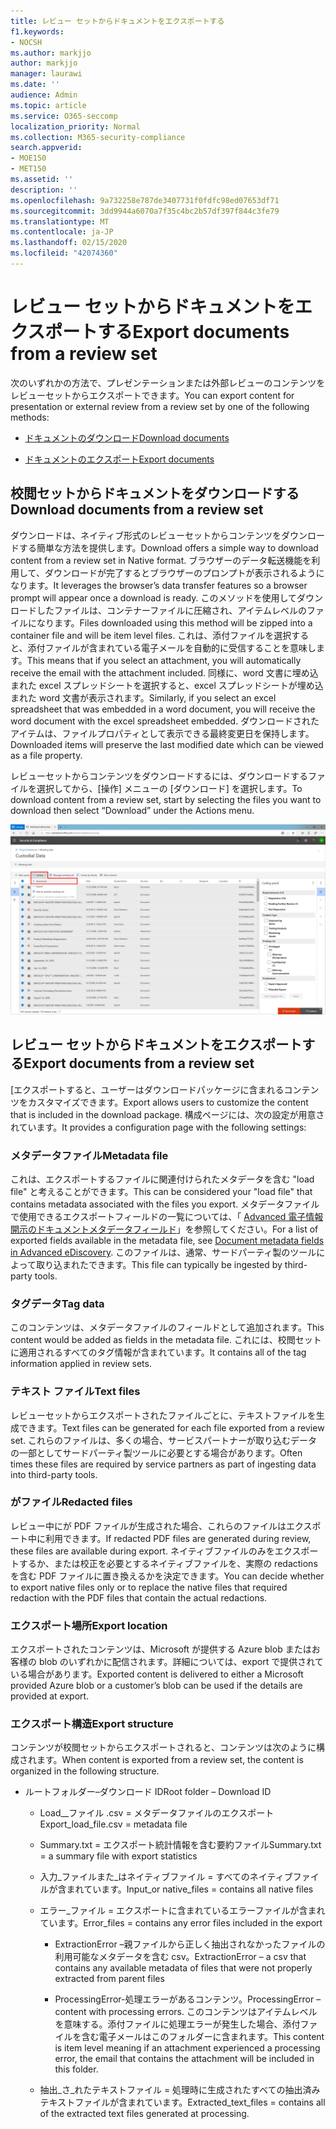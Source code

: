 ```yaml
---
title: レビュー セットからドキュメントをエクスポートする
f1.keywords:
- NOCSH
ms.author: markjjo
author: markjjo
manager: laurawi
ms.date: ''
audience: Admin
ms.topic: article
ms.service: O365-seccomp
localization_priority: Normal
ms.collection: M365-security-compliance
search.appverid:
- MOE150
- MET150
ms.assetid: ''
description: ''
ms.openlocfilehash: 9a732258e787de3407731f0fdfc98ed07653df71
ms.sourcegitcommit: 3dd9944a6070a7f35c4bc2b57df397f844c3fe79
ms.translationtype: MT
ms.contentlocale: ja-JP
ms.lasthandoff: 02/15/2020
ms.locfileid: "42074360"
---
```

# <a name="export-documents-from-a-review-set"></a><span data-ttu-id="631d7-102">レビュー セットからドキュメントをエクスポートする</span><span class="sxs-lookup"><span data-stu-id="631d7-102">Export documents from a review set</span></span>

<span data-ttu-id="631d7-103">次のいずれかの方法で、プレゼンテーションまたは外部レビューのコンテンツをレビューセットからエクスポートできます。</span><span class="sxs-lookup"><span data-stu-id="631d7-103">You can export content for presentation or external review from a review set by one of the following methods:</span></span>

- [<span data-ttu-id="631d7-104">ドキュメントのダウンロード</span><span class="sxs-lookup"><span data-stu-id="631d7-104">Download documents</span></span>](#download-documents-from-a-review-set)
 
- [<span data-ttu-id="631d7-105">ドキュメントのエクスポート</span><span class="sxs-lookup"><span data-stu-id="631d7-105">Export documents</span></span>](#export-documents-from-a-review-set)

## <a name="download-documents-from-a-review-set"></a><span data-ttu-id="631d7-106">校閲セットからドキュメントをダウンロードする</span><span class="sxs-lookup"><span data-stu-id="631d7-106">Download documents from a review set</span></span>

<span data-ttu-id="631d7-107">ダウンロードは、ネイティブ形式のレビューセットからコンテンツをダウンロードする簡単な方法を提供します。</span><span class="sxs-lookup"><span data-stu-id="631d7-107">Download offers a simple way to download content from a review set in Native format.</span></span> <span data-ttu-id="631d7-108">ブラウザーのデータ転送機能を利用して、ダウンロードが完了するとブラウザーのプロンプトが表示されるようになります。</span><span class="sxs-lookup"><span data-stu-id="631d7-108">It leverages the browser’s data transfer features so a browser prompt will appear once a download is ready.</span></span> <span data-ttu-id="631d7-109">このメソッドを使用してダウンロードしたファイルは、コンテナーファイルに圧縮され、アイテムレベルのファイルになります。</span><span class="sxs-lookup"><span data-stu-id="631d7-109">Files downloaded using this method will be zipped into a container file and will be item level files.</span></span> <span data-ttu-id="631d7-110">これは、添付ファイルを選択すると、添付ファイルが含まれている電子メールを自動的に受信することを意味します。</span><span class="sxs-lookup"><span data-stu-id="631d7-110">This means that if you select an attachment, you will automatically receive the email with the attachment included.</span></span> <span data-ttu-id="631d7-111">同様に、word 文書に埋め込まれた excel スプレッドシートを選択すると、excel スプレッドシートが埋め込まれた word 文書が表示されます。</span><span class="sxs-lookup"><span data-stu-id="631d7-111">Similarly, if you select an excel spreadsheet that was embedded in a word document, you will receive the word document with the excel spreadsheet embedded.</span></span> <span data-ttu-id="631d7-112">ダウンロードされたアイテムは、ファイルプロパティとして表示できる最終変更日を保持します。</span><span class="sxs-lookup"><span data-stu-id="631d7-112">Downloaded items will preserve the last modified date which can be viewed as a file property.</span></span>

<span data-ttu-id="631d7-113">レビューセットからコンテンツをダウンロードするには、ダウンロードするファイルを選択してから、[操作] メニューの [ダウンロード] を選択します。</span><span class="sxs-lookup"><span data-stu-id="631d7-113">To download content from a review set, start by selecting the files you want to download then select “Download” under the Actions menu.</span></span>

![コンピューターの説明のスクリーンショットが自動的に生成される](../media/eDiscoDownload.png)

## <a name="export-documents-from-a-review-set"></a><span data-ttu-id="631d7-115">レビュー セットからドキュメントをエクスポートする</span><span class="sxs-lookup"><span data-stu-id="631d7-115">Export documents from a review set</span></span>

<span data-ttu-id="631d7-116">[エクスポートすると、ユーザーはダウンロードパッケージに含まれるコンテンツをカスタマイズできます。</span><span class="sxs-lookup"><span data-stu-id="631d7-116">Export allows users to customize the content that is included in the download package.</span></span> <span data-ttu-id="631d7-117">構成ページには、次の設定が用意されています。</span><span class="sxs-lookup"><span data-stu-id="631d7-117">It provides a configuration page with the following settings:</span></span>

### <a name="metadata-file"></a><span data-ttu-id="631d7-118">メタデータファイル</span><span class="sxs-lookup"><span data-stu-id="631d7-118">Metadata file</span></span>

<span data-ttu-id="631d7-119">これは、エクスポートするファイルに関連付けられたメタデータを含む "load file" と考えることができます。</span><span class="sxs-lookup"><span data-stu-id="631d7-119">This can be considered your "load file" that contains metadata associated with the files you export.</span></span> <span data-ttu-id="631d7-120">メタデータファイルで使用できるエクスポートフィールドの一覧については、「 [Advanced 電子情報開示のドキュメントメタデータフィールド](document-metadata-fields-in-Advanced-eDiscovery.md)」を参照してください。</span><span class="sxs-lookup"><span data-stu-id="631d7-120">For a list of exported fields available in the metadata file, see [Document metadata fields in Advanced eDiscovery](document-metadata-fields-in-Advanced-eDiscovery.md).</span></span> <span data-ttu-id="631d7-121">このファイルは、通常、サードパーティ製のツールによって取り込まれたできます。</span><span class="sxs-lookup"><span data-stu-id="631d7-121">This file can typically be ingested by third-party tools.</span></span>

### <a name="tag-data"></a><span data-ttu-id="631d7-122">タグデータ</span><span class="sxs-lookup"><span data-stu-id="631d7-122">Tag data</span></span>

<span data-ttu-id="631d7-123">このコンテンツは、メタデータファイルのフィールドとして追加されます。</span><span class="sxs-lookup"><span data-stu-id="631d7-123">This content would be added as fields in the metadata file.</span></span> <span data-ttu-id="631d7-124">これには、校閲セットに適用されるすべてのタグ情報が含まれています。</span><span class="sxs-lookup"><span data-stu-id="631d7-124">It contains all of the tag information applied in review sets.</span></span>

### <a name="text-files"></a><span data-ttu-id="631d7-125">テキスト ファイル</span><span class="sxs-lookup"><span data-stu-id="631d7-125">Text files</span></span>

<span data-ttu-id="631d7-126">レビューセットからエクスポートされたファイルごとに、テキストファイルを生成できます。</span><span class="sxs-lookup"><span data-stu-id="631d7-126">Text files can be generated for each file exported from a review set.</span></span> <span data-ttu-id="631d7-127">これらのファイルは、多くの場合、サービスパートナーが取り込むデータの一部としてサードパーティ製ツールに必要とする場合があります。</span><span class="sxs-lookup"><span data-stu-id="631d7-127">Often times these files are required by service partners as part of ingesting data into third-party tools.</span></span>

### <a name="redacted-files"></a><span data-ttu-id="631d7-128">がファイル</span><span class="sxs-lookup"><span data-stu-id="631d7-128">Redacted files</span></span>

<span data-ttu-id="631d7-129">レビュー中にが PDF ファイルが生成された場合、これらのファイルはエクスポート中に利用できます。</span><span class="sxs-lookup"><span data-stu-id="631d7-129">If redacted PDF files are generated during review, these files are available during export.</span></span> <span data-ttu-id="631d7-130">ネイティブファイルのみをエクスポートするか、または校正を必要とするネイティブファイルを、実際の redactions を含む PDF ファイルに置き換えるかを決定できます。</span><span class="sxs-lookup"><span data-stu-id="631d7-130">You can decide whether to export native files only or to replace the native files that required redaction with the PDF files that contain the actual redactions.</span></span>

### <a name="export-location"></a><span data-ttu-id="631d7-131">エクスポート場所</span><span class="sxs-lookup"><span data-stu-id="631d7-131">Export location</span></span>

<span data-ttu-id="631d7-132">エクスポートされたコンテンツは、Microsoft が提供する Azure blob またはお客様の blob のいずれかに配信されます。詳細については、export で提供されている場合があります。</span><span class="sxs-lookup"><span data-stu-id="631d7-132">Exported content is delivered to either a Microsoft provided Azure blob or a customer’s blob can be used if the details are provided at export.</span></span>

### <a name="export-structure"></a><span data-ttu-id="631d7-133">エクスポート構造</span><span class="sxs-lookup"><span data-stu-id="631d7-133">Export structure</span></span>

<span data-ttu-id="631d7-134">コンテンツが校閲セットからエクスポートされると、コンテンツは次のように構成されます。</span><span class="sxs-lookup"><span data-stu-id="631d7-134">When content is exported from a review set, the content is organized in the following structure.</span></span>

  - <span data-ttu-id="631d7-135">ルートフォルダー–ダウンロード ID</span><span class="sxs-lookup"><span data-stu-id="631d7-135">Root folder – Download ID</span></span>
    
      - <span data-ttu-id="631d7-136">Load\_\_ファイル .csv = メタデータファイルのエクスポート</span><span class="sxs-lookup"><span data-stu-id="631d7-136">Export\_load\_file.csv = metadata file</span></span>
    
      - <span data-ttu-id="631d7-137">Summary.txt = エクスポート統計情報を含む要約ファイル</span><span class="sxs-lookup"><span data-stu-id="631d7-137">Summary.txt = a summary file with export statistics</span></span>
    
      - <span data-ttu-id="631d7-138">入力\_ファイルまた\_はネイティブファイル = すべてのネイティブファイルが含まれています。</span><span class="sxs-lookup"><span data-stu-id="631d7-138">Input\_or native\_files = contains all native files</span></span>
    
      - <span data-ttu-id="631d7-139">エラー\_ファイル = エクスポートに含まれているエラーファイルが含まれています。</span><span class="sxs-lookup"><span data-stu-id="631d7-139">Error\_files = contains any error files included in the export</span></span>
        
          - <span data-ttu-id="631d7-140">ExtractionError –親ファイルから正しく抽出されなかったファイルの利用可能なメタデータを含む csv。</span><span class="sxs-lookup"><span data-stu-id="631d7-140">ExtractionError – a csv that contains any available metadata of files that were not properly extracted from parent files</span></span>
        
          - <span data-ttu-id="631d7-141">ProcessingError-処理エラーがあるコンテンツ。</span><span class="sxs-lookup"><span data-stu-id="631d7-141">ProcessingError – content with processing errors.</span></span> <span data-ttu-id="631d7-142">このコンテンツはアイテムレベルを意味する。添付ファイルに処理エラーが発生した場合、添付ファイルを含む電子メールはこのフォルダーに含まれます。</span><span class="sxs-lookup"><span data-stu-id="631d7-142">This content is item level meaning if an attachment experienced a processing error, the email that contains the attachment will be included in this folder.</span></span>
    
      - <span data-ttu-id="631d7-143">抽出\_さ\_れたテキストファイル = 処理時に生成されたすべての抽出済みテキストファイルが含まれています。</span><span class="sxs-lookup"><span data-stu-id="631d7-143">Extracted\_text\_files = contains all of the extracted text files generated at processing.</span></span>
